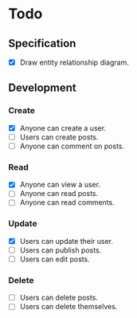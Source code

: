 # Todo

## Specification

- [x] Draw entity relationship diagram.

## Development

### Create

- [x] Anyone can create a user.
- [ ] Users can create posts.
- [ ] Anyone can comment on posts.

### Read

- [x] Anyone can view a user.
- [ ] Anyone can read posts.
- [ ] Anyone can read comments.

### Update

- [x] Users can update their user.
- [ ] Users can publish posts.
- [ ] Users can edit posts.

### Delete

- [ ] Users can delete posts.
- [ ] Users can delete themselves.
